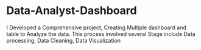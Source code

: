 # Data-Analyst-Dashboard
I Developed a Comprehensive project, Creating Multiple dashboard and table to Analyze the data. This process involved several Stage include Data processing, Data Cleaning, Data Visualization
